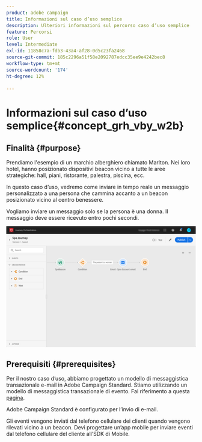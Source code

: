 ```yaml
---
product: adobe campaign
title: Informazioni sul caso d’uso semplice
description: Ulteriori informazioni sul percorso caso d’uso semplice
feature: Percorsi
role: User
level: Intermediate
exl-id: 11858c7a-fdb3-43a4-af28-0d5c23fa2468
source-git-commit: 185c2296a51f58e2092787edcc35ee9e4242bec8
workflow-type: tm+mt
source-wordcount: '174'
ht-degree: 12%

---
```


# Informazioni sul caso d’uso semplice{#concept_grh_vby_w2b}

## Finalità {#purpose}

Prendiamo l&#39;esempio di un marchio alberghiero chiamato Marlton. Nei loro hotel, hanno posizionato dispositivi beacon vicino a tutte le aree strategiche: hall, piani, ristorante, palestra, piscina, ecc.

In questo caso d’uso, vedremo come inviare in tempo reale un messaggio personalizzato a una persona che cammina accanto a un beacon posizionato vicino al centro benessere.

Vogliamo inviare un messaggio solo se la persona è una donna. Il messaggio deve essere ricevuto entro pochi secondi.

![](../assets/journeyuc1_16.png)

## Prerequisiti {#prerequisites}

Per il nostro caso d’uso, abbiamo progettato un modello di messaggistica transazionale e-mail in Adobe Campaign Standard. Stiamo utilizzando un modello di messaggistica transazionale di evento. Fai riferimento a questa [pagina](https://experienceleague.adobe.com/docs/campaign-standard/using/communication-channels/transactional-messaging/getting-started-with-transactional-msg.html?lang=it).

Adobe Campaign Standard è configurato per l’invio di e-mail.

Gli eventi vengono inviati dal telefono cellulare dei clienti quando vengono rilevati vicino a un beacon. Devi progettare un’app mobile per inviare eventi dal telefono cellulare del cliente all’SDK di Mobile.
